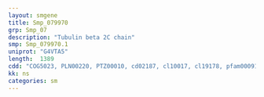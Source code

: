 ```yaml
---
layout: smgene
title: Smp_079970
grp: Smp_07
description: "Tubulin beta 2C chain"
smp: Smp_079970.1
uniprot: "G4VTA5"
length:  1389
cdd: "COG5023, PLN00220, PTZ00010, cd02187, cl10017, cl19178, pfam00091, pfam03953, smart00864"
kk: ns
categories: sm
---
```

